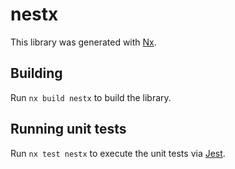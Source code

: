 # nestx

This library was generated with [Nx](https://nx.dev).

## Building

Run `nx build nestx` to build the library.

## Running unit tests

Run `nx test nestx` to execute the unit tests via [Jest](https://jestjs.io).
